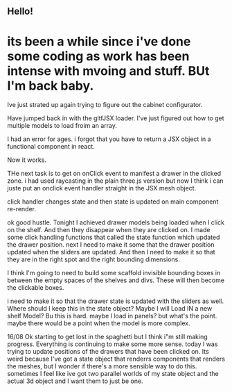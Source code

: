 ## Hello!

# its been a while since i've done some coding as work has been intense with mvoing and stuff. BUt I'm back baby.

Ive just strated up again trying to figure out the cabinet configurator.

Have jumped back in with the gltfJSX loader. I've just figured out how to get multiple models to load froim an array.

I had an error for ages. i forgot that you have to return a JSX object in a functional component in react.

Now it works.

THe next task is to get on onClick event to manifest a drawer in the clicked zone. i had used raycasting in the plain three.js version but now I think i can juste put an onclick event handler straight in the JSX mesh object.

click handler changes state and then state is updated on main component re-render.

ok good hustle. Tonight I achieved drawer models being loaded when I click on the shelf. And then they disappear when they are clicked on. I made some click handling functions that called the state function which updated the drawer position. next I need to make it some that the drawer position updated when the sliders are updated. And then I need to make it so that they are in the right spot and the right bounding dimensions.

I think I'm going to need to build some scaffold invisible bounding boxes in between the empty spaces of the shelves and divs. These will then become the clickable boxes.

i need to make it so that the drawer state is updated with the sliders as well. Where should I keep this in the state object? Maybe I will Load IN a new shelf Model? Bu this is hard. maybe I load in panels? but what's the point. maybe there would be a point when the model is more complex.

16/08
Ok starting to get lost in the spaghetti but I think i"m still making progress. Everything is continuing to make some more sense. today I was trying to update positions of the drawers that have been clicked on. Its weird because I've got a state object that renderrs components that renders the meshes, but I wonder if there's a more sensible way to do this. sometimes I feel like ive got two parallel worlds of my state object and the actual 3d object and I want them to just be one.
